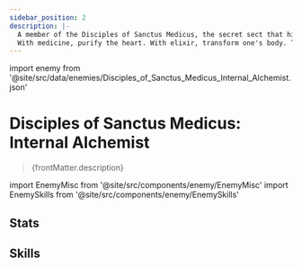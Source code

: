 ```yaml
---
sidebar_position: 2
description: |-
  A member of the Disciples of Sanctus Medicus, the secret sect that hid within the Xianzhou Luofu. 
  With medicine, purify the heart. With elixir, transform one's body. They long to revive the ancient mysteries of Abundance, hoping to spur Xianzhou natives towards their next stage of evolution.
---
```


import enemy from '@site/src/data/enemies/Disciples_of_Sanctus_Medicus_Internal_Alchemist.json'

# Disciples of Sanctus Medicus: Internal Alchemist
<blockquote>{frontMatter.description}</blockquote>

import EnemyMisc from '@site/src/components/enemy/EnemyMisc'
import EnemySkills from '@site/src/components/enemy/EnemySkills'

## Stats

<EnemyMisc enemy={enemy} variant={0} />

## Skills

<EnemySkills enemy={enemy} variant={0} />
